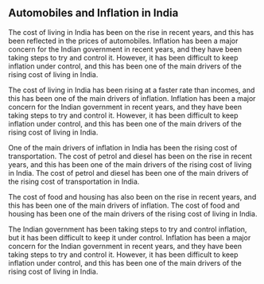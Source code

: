

## Automobiles and Inflation in India

The cost of living in India has been on the rise in recent years, and this has been reflected in the prices of automobiles. Inflation has been a major concern for the Indian government in recent years, and they have been taking steps to try and control it. However, it has been difficult to keep inflation under control, and this has been one of the main drivers of the rising cost of living in India.

The cost of living in India has been rising at a faster rate than incomes, and this has been one of the main drivers of inflation. Inflation has been a major concern for the Indian government in recent years, and they have been taking steps to try and control it. However, it has been difficult to keep inflation under control, and this has been one of the main drivers of the rising cost of living in India.

One of the main drivers of inflation in India has been the rising cost of transportation. The cost of petrol and diesel has been on the rise in recent years, and this has been one of the main drivers of the rising cost of living in India. The cost of petrol and diesel has been one of the main drivers of the rising cost of transportation in India.

The cost of food and housing has also been on the rise in recent years, and this has been one of the main drivers of inflation. The cost of food and housing has been one of the main drivers of the rising cost of living in India.

The Indian government has been taking steps to try and control inflation, but it has been difficult to keep it under control. Inflation has been a major concern for the Indian government in recent years, and they have been taking steps to try and control it. However, it has been difficult to keep inflation under control, and this has been one of the main drivers of the rising cost of living in India.